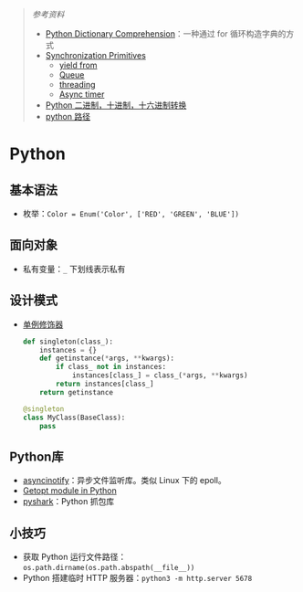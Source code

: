 > *参考资料*
>
> - [Python Dictionary Comprehension](https://www.programiz.com/python-programming/dictionary)：一种通过 for 循环构造字典的方式
> - [Synchronization Primitives](https://docs.python.org/3/library/asyncio-sync.html)
>   - [yield from](http://simeonvisser.com/posts/python-3-using-yield-from-in-generators-part-1.html)
>   - [Queue](https://docs.python.org/3/library/queue.html)
>   - [threading](https://docs.python.org/3/library/threading.html#module-threading)
>   - [Async timer](https://stackoverflow.com/questions/45419723/python-timer-with-asyncio-coroutine)
> - [Python 二进制，十进制，十六进制转换](https://blog.csdn.net/u012063703/article/details/42609833)
> - [python 路径](https://note.nkmk.me/en/python-script-file-path/)

# Python

## 基本语法

- 枚举：`Color = Enum('Color', ['RED', 'GREEN', 'BLUE'])`



## 面向对象

- 私有变量：`_` 下划线表示私有



## 设计模式

- [单例修饰器](https://stackoverflow.com/questions/6760685/creating-a-singleton-in-python)

  ```python
  def singleton(class_):
      instances = {}
      def getinstance(*args, **kwargs):
          if class_ not in instances:
              instances[class_] = class_(*args, **kwargs)
          return instances[class_]
      return getinstance
  
  @singleton
  class MyClass(BaseClass):
      pass
  ```

  



## Python库

- [asyncinotify](./asyncinotify.md)：异步文件监听库。类似 Linux 下的 epoll。
- [Getopt module in Python](https://www.geeksforgeeks.org/getopt-module-in-python/)
- [pyshark](https://github.com/KimiNewt/pyshark)：Python 抓包库



## 小技巧

- 获取 Python 运行文件路径：`os.path.dirname(os.path.abspath(__file__))`
- Python 搭建临时 HTTP 服务器：`python3 -m http.server 5678`



